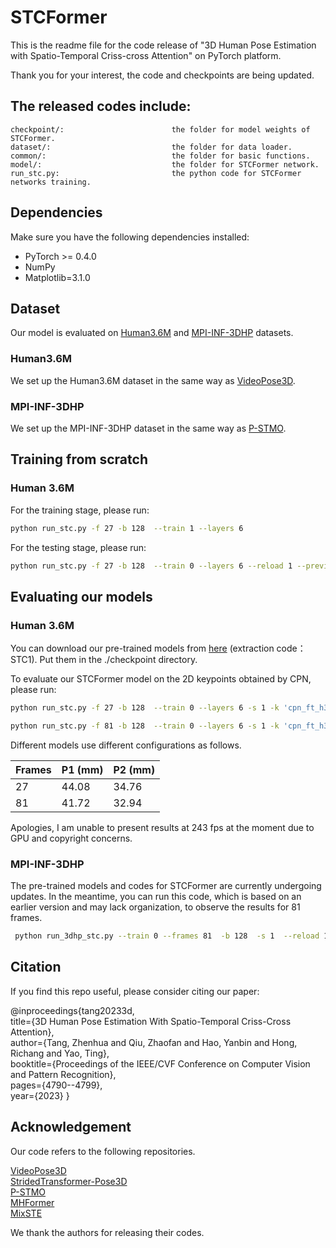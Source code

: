 # STCFormer
This is the readme file for the code release of "3D Human Pose Estimation with Spatio-Temporal Criss-cross Attention" on PyTorch platform.

Thank you for your interest, the code and checkpoints are being updated.



## The released codes include:
    checkpoint/:                        the folder for model weights of STCFormer.
    dataset/:                           the folder for data loader.
    common/:                            the folder for basic functions.
    model/:                             the folder for STCFormer network.
    run_stc.py:                         the python code for STCFormer networks training.


## Dependencies
Make sure you have the following dependencies installed:
* PyTorch >= 0.4.0
* NumPy
* Matplotlib=3.1.0

## Dataset

Our model is evaluated on [Human3.6M](http://vision.imar.ro/human3.6m) and [MPI-INF-3DHP](https://vcai.mpi-inf.mpg.de/3dhp-dataset/) datasets. 

### Human3.6M
We set up the Human3.6M dataset in the same way as [VideoPose3D](https://github.com/facebookresearch/VideoPose3D/blob/master/DATASETS.md). 
### MPI-INF-3DHP
We set up the MPI-INF-3DHP dataset in the same way as [P-STMO](https://github.com/paTRICK-swk/P-STMO). 


## Training from scratch
### Human 3.6M
For the training stage, please run:
```bash
python run_stc.py -f 27 -b 128  --train 1 --layers 6 
```
For the testing stage, please run:
```bash
python run_stc.py -f 27 -b 128  --train 0 --layers 6 --reload 1 --previous_dir ./checkpoint/your_best_model.pth
```


## Evaluating our models
### Human 3.6M

You can download our pre-trained models from [here](https://pan.baidu.com/s/1axVQNHxdZFH4Eiqiy2EvYQ) (extraction code：STC1). Put them in the ./checkpoint directory.

To evaluate our STCFormer model on the 2D keypoints obtained by CPN, please run:
```bash
python run_stc.py -f 27 -b 128  --train 0 --layers 6 -s 1 -k 'cpn_ft_h36m_dbb' --reload 1 --previous_dir ./checkpoint/model_27_STCFormer/no_refine_6_4406.pth
```
```bash
python run_stc.py -f 81 -b 128  --train 0 --layers 6 -s 1 -k 'cpn_ft_h36m_dbb' --reload 1 --previous_dir ./checkpoint/model_81_STCFormer/no_refine_6_4172.pth
```
Different models use different configurations as follows.

| Frames | P1 (mm) | P2 (mm) | 
| ------------- | ------------- | ------------- |
| 27  | 44.08  | 34.76  |
| 81  | 41.72 | 32.94  |

Apologies, I am unable to present results at 243 fps at the moment due to GPU and copyright concerns.

### MPI-INF-3DHP
The pre-trained models and codes for STCFormer are currently undergoing updates. In the meantime, you can run this code, which is based on an earlier version and may lack organization, to observe the results for 81 frames.

```bash
 python run_3dhp_stc.py --train 0 --frames 81  -b 128  -s 1  --reload 1 --previous_dir ./checkpoint/model_81_STMO/no_refine_8_2310.pth
```

## Citation

If you find this repo useful, please consider citing our paper:

@inproceedings{tang20233d,\
  title={3D Human Pose Estimation With Spatio-Temporal Criss-Cross Attention},\
  author={Tang, Zhenhua and Qiu, Zhaofan and Hao, Yanbin and Hong, Richang and Yao, Ting},\
  booktitle={Proceedings of the IEEE/CVF Conference on Computer Vision and Pattern Recognition},\
  pages={4790--4799},\
  year={2023}
}

## Acknowledgement
Our code refers to the following repositories.

[VideoPose3D](https://github.com/facebookresearch/VideoPose3D) \
[StridedTransformer-Pose3D](https://github.com/Vegetebird/StridedTransformer-Pose3D) \
[P-STMO](https://github.com/paTRICK-swk/P-STMO/tree/main) \
[MHFormer](https://github.com/Vegetebird/MHFormer) \
[MixSTE](https://github.com/JinluZhang1126/MixSTE) 

We thank the authors for releasing their codes.
